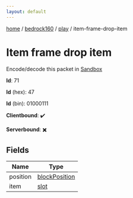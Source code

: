 ```yaml
---
layout: default
---
```


[home](/)  /  [bedrock160](/protocol/bedrock160)  /  [play](/protocol/bedrock160/play)  /  item-frame-drop-item

# Item frame drop item

Encode/decode this packet in [Sandbox](../../../sandbox/bedrock160#Play.ItemFrameDropItem)

**Id**: 71

**Id** (hex): 47

**Id** (bin): 01000111

**Clientbound**: ✔️

**Serverbound**: ✖️

## Fields

Name | Type
---|---
position | [blockPosition](/protocol/bedrock160/types/block-position)
item | [slot](/protocol/bedrock160/types/slot)
